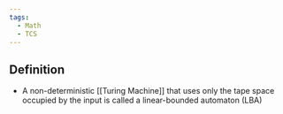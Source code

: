 ```yaml
---
tags:
  - Math
  - TCS
---
```

## Definition
- A non-deterministic [[Turing Machine]] that uses only the tape space occupied by the input is called a linear-bounded automaton (LBA)